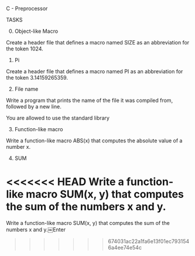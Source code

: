 C - Preprocessor

TASKS

0. Object-like Macro

Create a header file that defines a macro named SIZE as an abbreviation for the token 1024.

1. Pi

Create a header file that defines a macro named PI as an abbreviation for the token 3.14159265359.

2. File name

Write a program that prints the name of the file it was compiled from, followed by a new line.


You are allowed to use the standard library


3. Function-like macro

Write a function-like macro ABS(x) that computes the absolute value of a number x.

4. SUM

<<<<<<< HEAD
Write a function-like macro SUM(x, y) that computes the sum of the numbers x and y.
=======
Write a function-like macro SUM(x, y) that computes the sum of the numbers x and y.￼Enter
>>>>>>> 674031ac22a1fa6e13f01ec7931546a4ee74e54c
